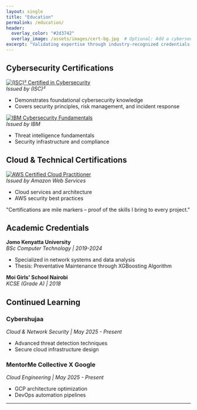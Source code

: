 ```yaml
---
layout: single
title: "Education"
permalink: /education/
header:
  overlay_color: "#2d3742"
  overlay_image: /assets/images/cert-bg.jpg  # Optional: Add a cybersecurity/digital background
excerpt: "Validating expertise through industry-recognized credentials."
---
```


## Cybersecurity Certifications

<div class="cert-grid">

[![(ISC)² Certified in Cybersecurity](https://img.shields.io/badge/(ISC)²-Certified_in_Cybersecurity-blue?logo=isc2&logoColor=white)](https://www.credly.com/badges/1467a677-9e9a-4c43-8871-05175f4a8c7a)  
*Issued by (ISC)²*  
- Demonstrates foundational cybersecurity knowledge  
- Covers security principles, risk management, and incident response  

[![IBM Cybersecurity Fundamentals](https://img.shields.io/badge/IBM-Cybersecurity_Fundamentals-052FAD?logo=ibm)](https://www.credly.com/badges/7617bcd0-fbc4-4f51-9228-8e80f1f4c0ee)  
*Issued by IBM*  
- Threat intelligence fundamentals  
- Security infrastructure and compliance  

</div>

## Cloud & Technical Certifications

<div class="cert-grid">

[![AWS Certified Cloud Practitioner](https://img.shields.io/badge/AWS-Cloud_Practitioner-FF9900?logo=amazonaws)](https://www.credly.com/badges/6a80b830-01d5-4002-9a94-8e52ef516d63)  
*Issued by Amazon Web Services*  
- Cloud services and architecture  
- AWS security best practices  

"Certifications are mile markers – proof of the skills I bring to every project."

</div>

## Academic Credentials

**Jomo Kenyatta University**  
*BSc Computer Technology | 2019-2024*  
- Specialized in network systems and data analysis  
- Thesis: Preventative Maintenance through XGBoosting Algorithm  

**Moi Girls' School Nairobi**  
*KCSE (Grade A) | 2018*  

## Continued Learning

<div class="learning-timeline">

### **Cybershujaa**  
*Cloud & Network Security | May 2025 - Present*  
- Advanced threat detection techniques  
- Secure cloud infrastructure design  

### **MentorMe Collective X Google**  
*Cloud Engineering | May 2025 - Present*  
- GCP architecture optimization  
- DevOps automation pipelines  

</div>

---
